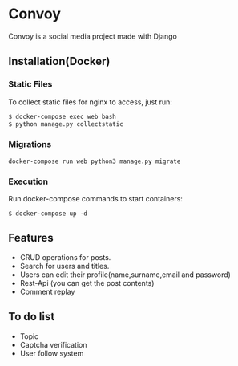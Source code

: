 # Convoy
Convoy is a social media project made with Django<br>

## Installation(Docker)
### Static Files
To collect static files for nginx to access, just run:
```bash
$ docker-compose exec web bash
$ python manage.py collectstatic
```
### Migrations
```
docker-compose run web python3 manage.py migrate
```
### Execution
Run docker-compose commands to start containers:
```
$ docker-compose up -d
```
## Features
* CRUD operations for posts.
* Search for users and titles.
* Users can edit their profile(name,surname,email and password)
* Rest-Api (you can get the post contents)
* Comment replay    
## To do list
* Topic
* Captcha verification
* User follow system
